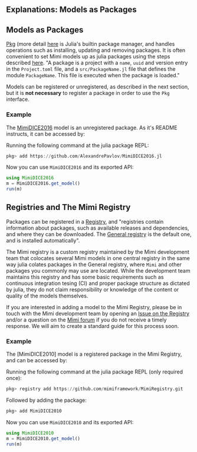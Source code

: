 ## Explanations: Models as Packages

## Models as Packages

[Pkg](https://docs.julialang.org/en/v1/stdlib/Pkg/index.html) (more detail [here](https://julialang.github.io/Pkg.jl/v1/) is Julia's builtin package manager, and handles operations such as installing, updating and removing packages. It is often convenient to set Mimi models up as julia packages using the steps described [here](https://julialang.github.io/Pkg.jl/v1/creating-packages/). "A package is a project with a `name`, `uuid` and version entry in the `Project.toml` file, and a `src/PackageName.jl` file that defines the module `PackageName`. This file is executed when the package is loaded."

Models can be registered or unregistered, as described in the next section, but it is **not necessary** to register a package in order to use the `Pkg` interface.

### Example

The [MimiDICE2016](https://github.com/AlexandrePavlov/MimiDICE2016.jl) model is an unregistered package. As it's README instructs, it can be accessed by:

Running the following command at the julia package REPL:
```julia
pkg> add https://github.com/AlexandrePavlov/MimiDICE2016.jl
```
Now you can use `MimiDICE2016` and its exported API:
```julia
using MimiDICE2016
m = MimiDICE2016.get_model()
run(m)
```

## Registries and The Mimi Registry

Packages can be registered in a [Registry](https://julialang.github.io/Pkg.jl/v1/registries/), and "registries contain information about packages, such as available releases and dependencies, and where they can be downloaded. The [General registry](https://github.com/JuliaRegistries/General) is the default one, and is installed automatically".

The Mimi registry is a custom registry maintained by the Mimi development team that colocates several Mimi models in one central registry in the same way julia colates packages in the General registry, where `Mimi` and other packages you commonly may use are located. While the development team maintains this registry and has some basic requirements such as continuous integration tesing (CI) and proper package structure as dictated by julia, they do not claim responsibility or knowledge of the content or quality of the models themselves. 

If you are interested in adding a model to the Mimi Registry, please be in touch with the Mimi development team by opening an [Issue on the Registry](https://github.com/mimiframework/MimiRegistry/issues) and/or a question on the [Mimi forum](https://forum.mimiframework.org) if you do not receive a timely response. We will aim to create a standard guide for this process soon.

### Example

The [MimiDICE2010] model is a registered package in the Mimi Registry, and can be accessed by:

Running the following command at the julia package REPL (only required once):
```julia
pkg> registry add https://github.com/mimiframework/MimiRegistry.git
```
Followed by adding the package:
```julia
pkg> add MimiDICE2010
```
Now you can use `MimiDICE2010` and its exported API:
```julia
using MimiDICE2010
m = MimiDICE2010.get_model()
run(m)
```

